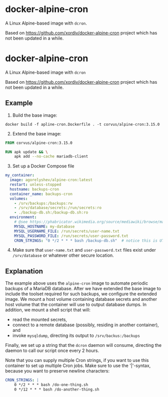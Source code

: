 # docker-alpine-cron
A Linux Alpine-based image with `dcron`.

Based on https://github.com/xordiv/docker-alpine-cron project which has not been updated in a while.

# docker-alpine-cron
A Linux Alpine-based image with `dcron`

Based on https://github.com/xordiv/docker-alpine-cron project which has not been updated in a while.

## Example

1) Build the base image:

```shell
docker build -f apline-cron.Dockerfile . -t corvus/alpine-cron:3.15.0
```

2) Extend the base image:

```Dockerfile
FROM corvus/alpine-cron:3.15.0

RUN apk update && \
    apk add --no-cache mariadb-client
```

3) Set up a Docker Compose file
```yaml
my_container:
  image: agorelyshev/alpine-cron:latest
  restart: unless-stopped
  hostname: backups-cron
  container_name: backups-cron
  volumes:
    - /srv/backups:/backups:rw
    - /srv/database/secrets:/run/secrets:ro
    - ./backup-db.sh:/backup-db.sh:ro
  environment:
    # @see https://phabricator.wikimedia.org/source/mediawiki/browse/master/includes/DefaultSettings.php
    MYSQL_HOSTNAME: my-database
    MYSQL_USERNAME_FILE: /run/secrets/user-name.txt
    MYSQL_PASSWORD_FILE: /run/secrets/user-password.txt
    CRON_STRINGS: "0 */2 * * * bash /backup-db.sh"  # notice this is UTC time
 ```

4) Make sure that `user-name.txt` and `user-password.txt` files exist under `/srv/database` or whatever other secure location.

## Explanation

The example above uses the `alpine-cron` image to automate periodic backups of a MariaDB database.
After we have extended the base image to include the toolset required for such backups, we configure the extended image.
We mount a host volume containing database secrets and another host volume that the container will use to output database dumps.
In addition, we mount a shell script that will:
 - read the mounted secrets,
 - connect to a remote database (possibly, residing in another container), and
 - invoke `mysqldump`, directing its output to `/srv/backus:/backups` 

Finally, we set up a string that the `dcron` daemon will consume, directing the daemon to call our script once every 2 hours.

Note that you can supply multiple Cron strings, if you want to use this container to set up multiple Cron jobs.
Make sure to use the '|'-syntax, because you want to preserve newline characters:

```yaml
CRON_STRINGS: |
    0 */2 * * * bash /do-one-thing.sh
    0 */12 * * * bash /do-another-thing.sh
```

